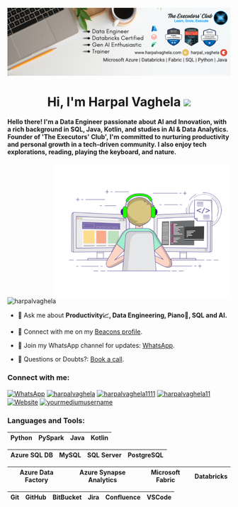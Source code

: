 <p align="center">
  <img src="https://github.com/harpalvaghela/harpalvaghela/blob/main/LinkedinBanner.png" alt="Harpal Vaghela LinkedIn Banner" />
</p>

<h1 align="center">Hi, I'm Harpal Vaghela <img src="https://github.com/TheDudeThatCode/TheDudeThatCode/blob/master/Assets/Hi.gif" width="30"/></h1>
<h4 align="left">Hello there! I'm a Data Engineer passionate about AI and Innovation, with a rich background in SQL, Java, Kotlin, and studies in AI & Data Analytics. Founder of 'The Executors' Club', I'm committed to nurturing productivity and personal growth in a tech-driven community. I also enjoy tech explorations, reading, playing the keyboard, and nature.</h4>
<img align="right" alt="Coding" width="400" src="https://github.com/harpalvaghela/harpalvaghela/blob/main/Github_Cover_Profile.gif">


<p align="left"> <img src="https://komarev.com/ghpvc/?username=harpalvaghela&label=Profile%20views&color=0e75b6&style=flat" alt="harpalvaghela" /> </p>

- 💬 Ask me about **Productivity📈, Data Engineering, Piano🎹, SQL and AI.**

- 🔗 Connect with me on my [Beacons profile](https://beacons.page/harpalvaghela).

- 📲 Join my WhatsApp channel for updates: [WhatsApp](https://whatsapp.com/channel/0029Vb5FmT8EwEk4B0bB1D3p).

- 📱 Questions or Doubts?: [Book a call](https://topmate.io/harpal_vaghela).


<h3 align="left">Connect with me:</h3>
<p align="left">
<a href="https://whatsapp.com/channel/0029Vb5FmT8EwEk4B0bB1D3p" target="blank"><img align="center" src="https://raw.githubusercontent.com/rahuldkjain/github-profile-readme-generator/master/src/images/icons/Social/whatsapp.svg" alt="WhatsApp" height="30" width="40" /></a>
<a href="https://linkedin.com/in/harpalvaghela" target="blank"><img align="center" src="https://github.com/TheDudeThatCode/TheDudeThatCode/blob/master/Assets/Linkedin.svg" alt="harpalvaghela" height="30" width="40" /></a>
<a href="https://fb.com/harpalvaghela1111" target="blank"><img align="center" src="https://raw.githubusercontent.com/rahuldkjain/github-profile-readme-generator/master/src/images/icons/Social/facebook.svg" alt="harpalvaghela1111" height="30" width="40" /></a>
<a href="https://instagram.com/harpalvaghela11" target="blank"><img align="center" src="https://raw.githubusercontent.com/rahuldkjain/github-profile-readme-generator/master/src/images/icons/Social/instagram.svg" alt="harpalvaghela11" height="30" width="40" /></a>
<a href="https://harpalvaghela.com" target="_blank"><img align="center" src="https://img.icons8.com/fluency/48/domain.png" alt="Website" height="30" width="30" /></a>
<a href="https://medium.com/@harpalvaghela" target="blank"><img align="center" src="https://raw.githubusercontent.com/rahuldkjain/github-profile-readme-generator/master/src/images/icons/Social/medium.svg" alt="yourmediumusername" height="30" width="40" /></a>

</p>

<h3 align="left">Languages and Tools:</h3>
<p align="left">
  
| Python | PySpark | Java | Kotlin |
| :----: | :-----: | :--: | :----: |

| Azure SQL DB | MySQL | SQL Server | PostgreSQL |
| :----------: | :---: | :--------: | :--------: |

| Azure Data Factory | Azure Synapse Analytics | Microsoft Fabric | Databricks |
| :----------------: | :---------------------: | :---------------: | :--------: |

| Git | GitHub | BitBucket | Jira | Confluence | VSCode |
| :-: | :----: | :--------: | :--: | :--------: | :----: |

</p>
